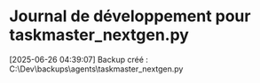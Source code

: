 # Journal de développement pour taskmaster_nextgen.py

[2025-06-26 04:39:07] Backup créé : C:\Dev\backups\agents\taskmaster_nextgen.py
